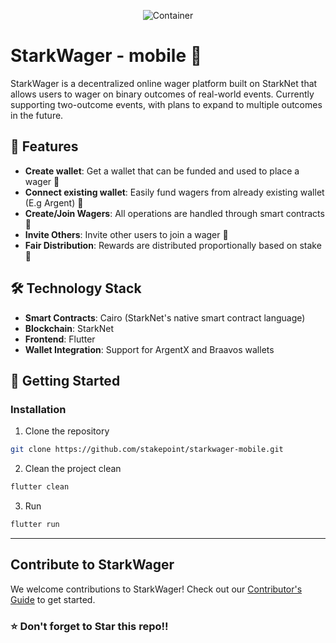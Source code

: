 
<div align="center">
  
  ![Container](https://github.com/user-attachments/assets/9bff87ad-48d6-4237-8139-81d9ff94ede8)
</div>

# StarkWager - mobile 🎲

StarkWager is a decentralized online wager platform built on StarkNet that allows users to wager on binary outcomes of real-world events. Currently supporting two-outcome events, with plans to expand to multiple outcomes in the future.

## 🌟 Features

- **Create wallet**: Get a wallet that can be funded and used to place a wager 🚧
- **Connect existing wallet**: Easily fund wagers from already existing wallet (E.g Argent)  🚧
- **Create/Join Wagers**: All operations are handled through smart contracts  🚧
- **Invite Others**: Invite other users to join a wager  🚧
- **Fair Distribution**: Rewards are distributed proportionally based on stake  🚧


## 🛠 Technology Stack

- **Smart Contracts**: Cairo (StarkNet's native smart contract language)
- **Blockchain**: StarkNet
- **Frontend**: Flutter
- **Wallet Integration**: Support for ArgentX and Braavos wallets


## 🚀 Getting Started

### Installation

1. Clone the repository
```bash
git clone https://github.com/stakepoint/starkwager-mobile.git
```
2. Clean the project clean 
```bash
flutter clean 
```
3. Run 
```bash
flutter run
```
---


## Contribute to StarkWager
We welcome contributions to StarkWager! Check out our [Contributor's Guide](https://github.com/stakepoint/stark-wager-mobile/blob/dev/CONTRIBUTING.md) to get started.

### ⭐ Don't forget to Star this repo!!

